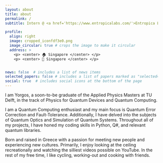 ```yaml
---
layout: about
title: about
permalink: /
subtitle: Intern @ <a href='https://www.entropicalabs.com/'>Entropica Labs</a>

profile:
  align: right
  image: cropped_iconfdf3e0.png
  image_circular: true # crops the image to make it circular
  address: >
    <p> <center> 🏠 Singapore </center> </p>
    <p> <center> 💼 Singapore </center> </p>


news: false  # includes a list of news items
selected_papers: false # includes a list of papers marked as "selected={true}"
social: true  # includes social icons at the bottom of the page
---
```


I am Yorgos, a soon-to-be graduate of the Applied Physics Masters at TU Delft, in the track of Physics for Quantum Devices and Quantum Computing.

I am a Quantum Computing enthusiast and my main focus is Quantum Error Correction and Fault-Tolerance.
Additionally, I have delved into the subjects of Quantum Optics and Simulation of Quantum Systems.
Throughout all of my projects, I have honed my coding skills in Python, Q#, and relevant quantum libraries. 

Born and raised in Greece with a passion for meeting new people and experiencing new cultures.
Primarily, I enjoy looking at the ceiling recreationally and watching the silliest videos possible on YouTube.
In the rest of my free time, I like cycling, working-out and cooking with friends.